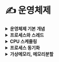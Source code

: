 # ✍ 운영체제
<details>
  <summary><b>운영체제 기본 개념</b></summary>

- [운영체제란?](운영체제란.md)
- [인터럽트](인터럽트.md)
- [커널, 커널모드, 유저모드](커널.md)
- [동기 I/O, 비동기 I/O](동기비동기IO.md)
</details>
<details>
  <summary><b>프로세스와 스레드</b></summary>

- [멀티 프로세스](운영체제란.md)
- [멀티 스레드](인터럽트.md)
- [Context Switching](커널.md)
- [PCB](동기비동기IO.md)
</details>
<details>
  <summary><b>CPU 스케줄링</b></summary>

- [기아상태](운영체제란.md)
- [선점 스케줄링](인터럽트.md)
- [비선점 스케줄링](커널.md)
- [FCFS, SJF, SRTF](동기비동기IO.md)
- [멀티레벨 피드백큐](동기비동기IO.md)
</details>
<details>
  <summary><b>프로세스 동기화</b></summary>

- [데드락](운영체제란.md)
- [병행성과 병렬성](인터럽트.md)
- [Race Condition](커널.md)
- [세마포어](동기비동기IO.md)
- [뮤텍스](동기비동기IO.md)
- [모니터](동기비동기IO.md)
</details>
<details>
  <summary><b>가상메모리, 메모리분할</b></summary>

- [메모리배치 기법](운영체제란.md)
- [페이징](인터럽트.md)
- [세그멘테이션](커널.md)
- [페이지 교체 알고리즘](동기비동기IO.md)
- [쓰레싱](동기비동기IO.md)
</details>







